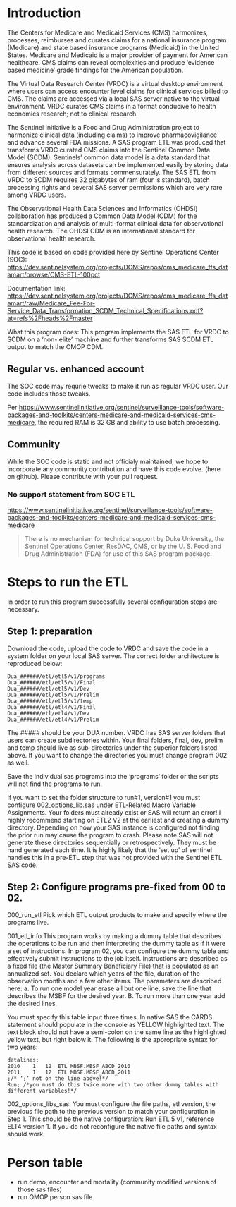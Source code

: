 # Introduction
The Centers for Medicare and Medicaid Services (CMS) harmonizes, processes, reimburses and curates claims for a national insurance program (Medicare) and state based insurance programs (Medicaid) in the United States. Medicare and Medicaid is a major provider of payment for American healthcare. CMS claims can reveal complexities and produce ‘evidence based medicine’ grade findings for the American population. 

The Virtual Data Research Center (VRDC) is a virtual desktop environment where users can access encounter level claims for clinical services billed to CMS. The claims are accessed via a local SAS server native to the virtual environment. VRDC curates CMS claims in a format conducive to health economics research; not to clinical research. 

The Sentinel Initiative is a Food and Drug Administration project to harmonize clinical data (including claims) to improve pharmacovigilance and advance several FDA missions. A SAS program ETL was produced that transforms VRDC curated CMS claims into the Sentinel Common Data Model (SCDM). Sentinels’ common data model is a data standard that ensures analysis across datasets can be implemented easily by storing data from different sources and formats commensurately. The SAS ETL from VRDC to SCDM requires 32 gigabytes of ram (four is standard), batch processing rights and several SAS server permissions which are very rare among VRDC users. 

The Observational Health Data Sciences and Informatics (OHDSI) collaboration has produced a Common Data Model (CDM) for the standardization and analysis of multi-format clinical data for observational health research. The OHDSI CDM is an international standard for observational health research. 

This code is based on code provided here by Sentinel Operations Center (SOC): https://dev.sentinelsystem.org/projects/DCMS/repos/cms_medicare_ffs_datamart/browse/CMS-ETL-100pct  

Documentation link:
https://dev.sentinelsystem.org/projects/DCMS/repos/cms_medicare_ffs_datamart/raw/Medicare_Fee-For-Service_Data_Transformation_SCDM_Technical_Specifications.pdf?at=refs%2Fheads%2Fmaster

What this program does: This program implements the SAS ETL for VRDC to SCDM on a ‘non- elite’ machine and further transforms SAS SCDM ETL output to match the OMOP CDM. 


## Regular vs. enhanced account
The SOC code may requrie tweaks to make it run as regular VRDC user. Our code includes those tweaks.

Per https://www.sentinelinitiative.org/sentinel/surveillance-tools/software-packages-and-toolkits/centers-medicare-and-medicaid-services-cms-medicare, the required RAM is 32 GB and ability to use batch processing.




## Community

While the SOC code is static and not officialy maintained, we hope to incorporate any community contribution and have this code evolve. (here on github). Please contribute with your pull request.

### No support statement from SOC ETL
https://www.sentinelinitiative.org/sentinel/surveillance-tools/software-packages-and-toolkits/centers-medicare-and-medicaid-services-cms-medicare

>There is no mechanism for technical support by Duke University, the Sentinel Operations Center, ResDAC, CMS, or by the U. S. Food and Drug Administration (FDA) for use of this SAS program package.


# Steps to run the ETL
In order to run this program successfully several configuration steps are necessary.

## Step 1:  preparation


Download the code, upload the code to VRDC and save the code in a system folder on your local SAS server. The correct folder architecture is reproduced below:
```
Dua_######/etl/etl5/v1/programs
Dua_######/etl/etl5/v1/Final
Dua_######/etl/etl5/v1/Dev
Dua_######/etl/etl5/v1/Prelim
Dua_######/etl/etl5/v1/temp
Dua_######/etl/etl4/v1/Final
Dua_######/etl/etl4/v1/Dev
Dua_######/etl/etl4/v1/Prelim
```
The ##### should be your DUA number. VRDC has SAS server folders that users can create subdirectories within. Your final folders, final, dev, prelim and temp should live as sub-directories under the superior folders listed above. If you want to change the directories you must change program 002 as well.

Save the individual sas programs into the ‘programs’ folder or the scripts will not find the programs to run.

If you want to set the folder structure to run#1, version#1 you must configure 002_options_lib.sas under ETL-Related Macro Variable Assignments. Your folders must already exist or SAS will return an error! I highly recommend starting on ETL2 V2 at the earliest and creating a dummy directory. Depending on how your SAS instance is configured not finding the prior run may cause the program to crash. Please note SAS will not generate these directories sequentially or retrospectively. They must be hand generated each time. It is highly likely that the ‘set up’ of sentinel handles this in a pre-ETL step that was not provided with the Sentinel ETL SAS code. 

## Step 2: Configure programs pre-fixed from 00 to 02.

000_run_etl
Pick which ETL output products to make and specify where the programs live. 

001_etl_info
This program works by making a dummy table that describes the operations to be run and then interpreting the dummy table as if it were a set of instructions. In program 02, you can configure the dummy table and effectively submit instructions to the job itself. 
Instructions are described as a fixed file (the Master Summary Beneficiary File) that is populated as an annualized set. You declare which years of the file, duration of the observation months and a few other items. The parameters are described here: 
a. To run one model year erase all but one line, save the line that describes the MSBF for the desired year.
B. To run more than one year add the desired lines. 

You must specify this table input three times. In native SAS the CARDS statement should populate in the console as YELLOW highlighted text. The text block should not have a semi-colon on the same line as the highlighted yellow text, but right below it. The following is the appropriate syntax for two years:
```
datalines;
2010	1	12	ETL	MBSF.MBSF_ABCD_2010
2011	1	12	ETL	MBSF.MBSF_ABCD_2011
;/* ‘;’ not on the line above!*/
Run; /*you must do this twice more with two other dummy tables with different variables!*/
```
002_options_libs_sas:
You must configure the file paths, etl version, the previous file path to the previous version to match your configuration in Step 1. This should be the native configuration: Run ETL  5 v1, reference ELT4 version 1. If you do not reconfigure the native file paths and syntax should work. 



# Person table

- run demo, encounter and mortality  (community modified versions of those sas files)
- run OMOP person sas file
